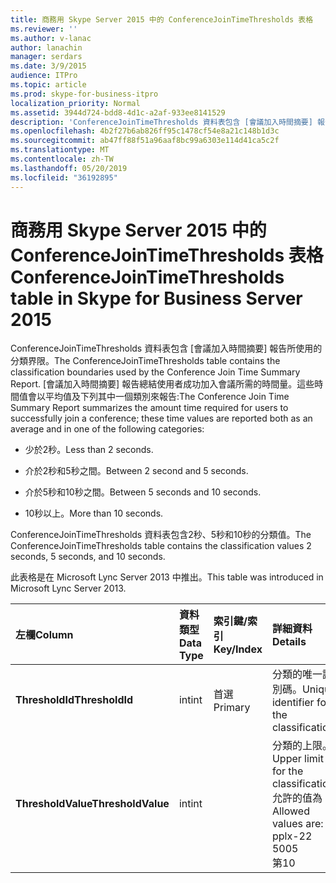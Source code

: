 ```yaml
---
title: 商務用 Skype Server 2015 中的 ConferenceJoinTimeThresholds 表格
ms.reviewer: ''
ms.author: v-lanac
author: lanachin
manager: serdars
ms.date: 3/9/2015
audience: ITPro
ms.topic: article
ms.prod: skype-for-business-itpro
localization_priority: Normal
ms.assetid: 3944d724-bdd8-4d1c-a2af-933ee8141529
description: 'ConferenceJoinTimeThresholds 資料表包含 [會議加入時間摘要] 報告所使用的分類界限。 [會議加入時間摘要] 報告總結使用者成功加入會議所需的時間量。這些時間值會以平均值及下列其中一個類別來報告:'
ms.openlocfilehash: 4b2f27b6ab826ff95c1478cf54e8a21c148b1d3c
ms.sourcegitcommit: ab47ff88f51a96aaf8bc99a6303e114d41ca5c2f
ms.translationtype: MT
ms.contentlocale: zh-TW
ms.lasthandoff: 05/20/2019
ms.locfileid: "36192895"
---
```

# <a name="conferencejointimethresholds-table-in-skype-for-business-server-2015"></a><span data-ttu-id="95f3c-104">商務用 Skype Server 2015 中的 ConferenceJoinTimeThresholds 表格</span><span class="sxs-lookup"><span data-stu-id="95f3c-104">ConferenceJoinTimeThresholds table in Skype for Business Server 2015</span></span>
 
<span data-ttu-id="95f3c-105">ConferenceJoinTimeThresholds 資料表包含 [會議加入時間摘要] 報告所使用的分類界限。</span><span class="sxs-lookup"><span data-stu-id="95f3c-105">The ConferenceJoinTimeThresholds table contains the classification boundaries used by the Conference Join Time Summary Report.</span></span> <span data-ttu-id="95f3c-106">[會議加入時間摘要] 報告總結使用者成功加入會議所需的時間量。這些時間值會以平均值及下列其中一個類別來報告:</span><span class="sxs-lookup"><span data-stu-id="95f3c-106">The Conference Join Time Summary Report summarizes the amount time required for users to successfully join a conference; these time values are reported both as an average and in one of the following categories:</span></span>
  
- <span data-ttu-id="95f3c-107">少於2秒。</span><span class="sxs-lookup"><span data-stu-id="95f3c-107">Less than 2 seconds.</span></span>
    
- <span data-ttu-id="95f3c-108">介於2秒和5秒之間。</span><span class="sxs-lookup"><span data-stu-id="95f3c-108">Between 2 second and 5 seconds.</span></span>
    
- <span data-ttu-id="95f3c-109">介於5秒和10秒之間。</span><span class="sxs-lookup"><span data-stu-id="95f3c-109">Between 5 seconds and 10 seconds.</span></span>
    
- <span data-ttu-id="95f3c-110">10秒以上。</span><span class="sxs-lookup"><span data-stu-id="95f3c-110">More than 10 seconds.</span></span>
    
<span data-ttu-id="95f3c-111">ConferenceJoinTimeThresholds 資料表包含2秒、5秒和10秒的分類值。</span><span class="sxs-lookup"><span data-stu-id="95f3c-111">The ConferenceJoinTimeThresholds table contains the classification values 2 seconds, 5 seconds, and 10 seconds.</span></span>
  
<span data-ttu-id="95f3c-112">此表格是在 Microsoft Lync Server 2013 中推出。</span><span class="sxs-lookup"><span data-stu-id="95f3c-112">This table was introduced in Microsoft Lync Server 2013.</span></span>
  
|<span data-ttu-id="95f3c-113">**左欄**</span><span class="sxs-lookup"><span data-stu-id="95f3c-113">**Column**</span></span>|<span data-ttu-id="95f3c-114">**資料類型**</span><span class="sxs-lookup"><span data-stu-id="95f3c-114">**Data Type**</span></span>|<span data-ttu-id="95f3c-115">**索引鍵/索引**</span><span class="sxs-lookup"><span data-stu-id="95f3c-115">**Key/Index**</span></span>|<span data-ttu-id="95f3c-116">**詳細資料**</span><span class="sxs-lookup"><span data-stu-id="95f3c-116">**Details**</span></span>|
|:-----|:-----|:-----|:-----|
|<span data-ttu-id="95f3c-117">**ThresholdId**</span><span class="sxs-lookup"><span data-stu-id="95f3c-117">**ThresholdId**</span></span> <br/> |<span data-ttu-id="95f3c-118">int</span><span class="sxs-lookup"><span data-stu-id="95f3c-118">int</span></span>  <br/> |<span data-ttu-id="95f3c-119">首選</span><span class="sxs-lookup"><span data-stu-id="95f3c-119">Primary</span></span>  <br/> |<span data-ttu-id="95f3c-120">分類的唯一識別碼。</span><span class="sxs-lookup"><span data-stu-id="95f3c-120">Unique identifier for the classification.</span></span>  <br/> |
|<span data-ttu-id="95f3c-121">**ThresholdValue**</span><span class="sxs-lookup"><span data-stu-id="95f3c-121">**ThresholdValue**</span></span> <br/> |<span data-ttu-id="95f3c-122">int</span><span class="sxs-lookup"><span data-stu-id="95f3c-122">int</span></span>  <br/> || <span data-ttu-id="95f3c-123">分類的上限。</span><span class="sxs-lookup"><span data-stu-id="95f3c-123">Upper limit for the classification.</span></span> <span data-ttu-id="95f3c-124">允許的值為：</span><span class="sxs-lookup"><span data-stu-id="95f3c-124">Allowed values are:</span></span> <br/>  <span data-ttu-id="95f3c-125">pplx-2</span><span class="sxs-lookup"><span data-stu-id="95f3c-125">2</span></span> <br/>  <span data-ttu-id="95f3c-126">500</span><span class="sxs-lookup"><span data-stu-id="95f3c-126">5</span></span> <br/>  <span data-ttu-id="95f3c-127">第</span><span class="sxs-lookup"><span data-stu-id="95f3c-127">10</span></span> <br/> |
   

